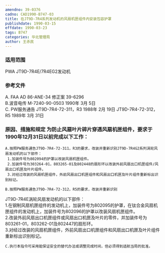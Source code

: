```yaml
---
amendno: 39-0376  
cadno: CAD1990-B747-03  
title: 在JT9D-7R4系列发动机的风扇机匣组件内安装包容护罩  
publishdate: 1990-03-15  
effdate: 1990-03-23  
tags: B747  
categories: 华北管理局  
author: 王赤民  
---
```

  
### 适用范围  
PWA JT9D-7R4E/7R4EG2发动机  
  
<!--more-->  
### 参考文件  
A. FAA AD 86-ANE-34 修正案 39-6296  
    B.波音电传 M-7240-90-0503  1990年 3月 5日  
    C. PW服务通告 JT9D-7R4-72-311，R3  1988年 2月 19日    JT9D-7R4-72-312，R5  1989年 3月 31日  
  
### 原因、措施和规定     为防止风扇叶片碎片穿透风扇机匣组件，要求于1990年12月31日以前完成以下工作：  
    A.按照PW服务通告JT9D-7R4-72-311，R3的要求，改装并重新识别JT9D-7R4G2系列涡轮风扇发动机的以下部件：  
     1.加装件号为802094的护罩以改装风扇机匣组件。  
     2.加装件号为303264-01，803265-01及802448的扇形环以改装外前风扇出口机匣组件/风扇出口机匣及叶片组件。  
     3.对经过改装的风扇机匣组件，外前风扇出口机匣组件和风扇出口机匣及叶片组件重新标出识别标记。  
  
    B.按照PW服务通告JT9D-7R4-72-312，R5的要求，改装并重新识别  
  
JT9D-7R4E涡轮风扇发动机的以下部件：  
     1.在钢制风扇机匣组件的发动机上，加装件号为802095的护罩，在钛合金风扇机匣组件的发动机上，加装件号为802096的护罩以改装风扇机匣组件。  
     2.改装外前风扇出口机匣组件或风扇出口机匣及叶片的零件，并加装件号为803261-01，803262-01及802447的扇形环。  
     3.对经过改装的风扇机匣组件，外前风扇出口机匣组件和风扇出口机匣及叶片组件重新标出识别标记。  
  
    C.执行本指令可采用能保证安全的替代办法或调整完成时间，但必须得到适航当局的批准。  
